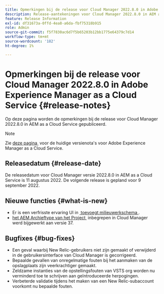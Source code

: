 ```yaml
---
title: Opmerkingen bij de release voor Cloud Manager 2022.8.0 in Adobe Experience Manager as a Cloud Service
description: Release-aantekeningen voor Cloud Manager 2022.8.0 in AEM as a Cloud Service.
feature: Release Information
exl-id: df31673a-0ffd-4ea8-a6da-fbf75318b915
role: Admin
source-git-commit: f5f7830ac6d7f5b65203b12bb1775e64379c7d14
workflow-type: tm+mt
source-wordcount: '182'
ht-degree: 1%

---
```


# Opmerkingen bij de release voor Cloud Manager 2022.8.0 in Adobe Experience Manager as a Cloud Service {#release-notes}

Op deze pagina worden de opmerkingen bij de release voor Cloud Manager 2022.8.0 in AEM as a Cloud Service gepubliceerd.

>[!NOTE]
>
>Zie [&#x200B; deze pagina &#x200B;](/help/release-notes/release-notes-cloud/release-notes-current.md) voor de huidige versienota&#39;s voor Adobe Experience Manager as a Cloud Service.

## Releasedatum {#release-date}

De releasedatum voor Cloud Manager versie 2022.8.0 in AEM as a Cloud Service is 11 augustus 2022. De volgende release is gepland voor 9 september 2022.

## Nieuwe functies {#what-is-new}

* Er is een verfrisste ervaring UI in [&#x200B; toevoegt milieuwerkschema &#x200B;](/help/implementing/cloud-manager/manage-environments.md).
* [&#x200B; het AEM Archieftype van het Project &#x200B;](https://experienceleague.adobe.com/nl/docs/experience-manager-core-components/using/developing/archetype/overview) inbegrepen in Cloud Manager werd bijgewerkt aan versie 37.

## Bugfixes {#bug-fixes}

* Een geval waarbij New Relic-gebruikers niet zijn gemaakt of verwijderd in de gebruikersinterface van Cloud Manager is gecorrigeerd.
* Bepaalde gevallen van onregelmatige fouten bij het aanmaken van de opslagplaats zijn veerkrachtiger gemaakt.
* Zeldzame instanties van de opstellingsfouten van VSTS org worden nu verminderd toe te schrijven aan geïntroduceerde herpogingen.
* Verbeterde validatie tijdens het maken van een New Relic-subaccount voorkomt nu bepaalde fouten.

